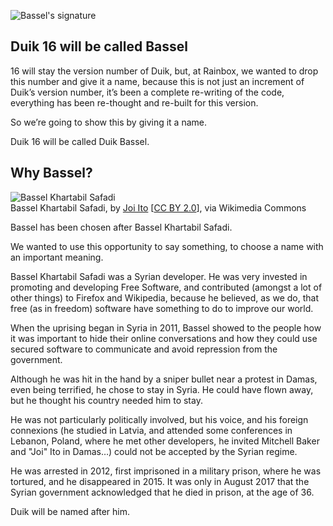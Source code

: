 ![Bassel's signature](https://upload.wikimedia.org/wikipedia/commons/thumb/7/7a/Signed-by-Bassel.svg/320px-Signed-by-Bassel.svg.png)

## Duik 16 will be called Bassel

16 will stay the version number of Duik, but, at Rainbox, we wanted to drop this number and give it a name, because this is not just an increment of Duik’s version number, it’s been a complete re-writing of the code, everything has been re-thought and re-built for this version.

So we’re going to show this by giving it a name.

Duik 16 will be called Duik Bassel.

## Why Bassel?

![Bassel Khartabil Safadi](https://upload.wikimedia.org/wikipedia/commons/thumb/8/89/Bassel_Khartabil_%28Safadi%29.jpg/387px-Bassel_Khartabil_%28Safadi%29.jpg)  
Bassel Khartabil Safadi, by [Joi Ito](https://www.flickr.com/photos/joi/4670781482) [[CC BY 2.0](https://creativecommons.org/licenses/by/2.0)], via Wikimedia Commons

Bassel has been chosen after Bassel Khartabil Safadi.

We wanted to use this opportunity to say something, to choose a name with an important meaning.

Bassel Khartabil Safadi was a Syrian developer. He was very invested in promoting and developing Free Software, and contributed (amongst a lot of other things) to Firefox and Wikipedia, because he believed, as we do, that free (as in freedom) software have something to do to improve our world.

When the uprising began in Syria in 2011, Bassel showed to the people how it was important to hide their online conversations and how they could use secured software to communicate and avoid repression from the government.

Although he was hit in the hand by a sniper bullet near a protest in Damas, even being terrified, he chose to stay in Syria. He could have flown away, but he thought his country needed him to stay.

He was not particularly politically involved, but his voice, and his foreign connexions (he studied in Latvia, and attended some conferences in Lebanon, Poland, where he met other developers, he invited Mitchell Baker and "Joi" Ito in Damas…) could not be accepted by the Syrian regime.

He was arrested in 2012, first imprisoned in a military prison, where he was tortured, and he disappeared in 2015. It was only in August 2017 that the Syrian government acknowledged that he died in prison, at the age of 36.

Duik will be named after him.
